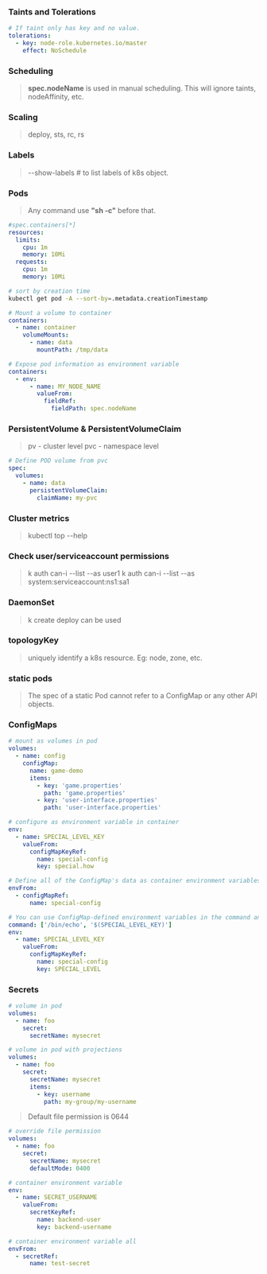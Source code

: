 ### Taints and Tolerations

```yaml
# If taint only has key and no value.
tolerations:
  - key: node-role.kubernetes.io/master
    effect: NoSchedule
```

### Scheduling

> **spec.nodeName** is used in manual scheduling. This will ignore taints, nodeAffinity, etc.

### Scaling

> deploy, sts, rc, rs

### Labels

> --show-labels # to list labels of k8s object.

### Pods

> Any command use **"sh -c"** before that.

```yaml
#spec.containers[*]
resources:
  limits:
    cpu: 1m
    memory: 10Mi
  requests:
    cpu: 1m
    memory: 10Mi
```

```bash
# sort by creation time
kubectl get pod -A --sort-by=.metadata.creationTimestamp
```

```yaml
# Mount a volume to container
containers:
  - name: container
    volumeMounts:
      - name: data
        mountPath: /tmp/data
```

```yaml
# Expose pod information as environment variable
containers:
  - env:
      - name: MY_NODE_NAME
        valueFrom:
          fieldRef:
            fieldPath: spec.nodeName
```

### PersistentVolume & PersistentVolumeClaim

> pv - cluster level
> pvc - namespace level

```yaml
# Define POD volume from pvc
spec:
  volumes:
    - name: data
      persistentVolumeClaim:
        claimName: my-pvc
```

### Cluster metrics

> kubectl top --help

### Check user/serviceaccount permissions

> k auth can-i --list --as user1
> k auth can-i --list --as system:serviceaccount:ns1:sa1

### DaemonSet

> k create deploy can be used

### topologyKey

> uniquely identify a k8s resource. Eg: node, zone, etc.

### static pods

> The spec of a static Pod cannot refer to a ConfigMap or any other API objects.

### ConfigMaps

```yaml
# mount as volumes in pod
volumes:
  - name: config
    configMap:
      name: game-demo
      items:
        - key: 'game.properties'
          path: 'game.properties'
        - key: 'user-interface.properties'
          path: 'user-interface.properties'
```

```yaml
# configure as environment variable in container
env:
  - name: SPECIAL_LEVEL_KEY
    valueFrom:
      configMapKeyRef:
        name: special-config
        key: special.how
```

```yaml
# Define all of the ConfigMap's data as container environment variables
envFrom:
  - configMapRef:
      name: special-config
```

```yaml
# You can use ConfigMap-defined environment variables in the command and args of a container using the $(VAR_NAME) Kubernetes substitution syntax.
command: ['/bin/echo', '$(SPECIAL_LEVEL_KEY)']
env:
  - name: SPECIAL_LEVEL_KEY
    valueFrom:
      configMapKeyRef:
        name: special-config
        key: SPECIAL_LEVEL
```

### Secrets

```yaml
# volume in pod
volumes:
  - name: foo
    secret:
      secretName: mysecret
```

```yaml
# volume in pod with projections
volumes:
  - name: foo
    secret:
      secretName: mysecret
      items:
        - key: username
          path: my-group/my-username
```

> Default file permission is 0644

```yaml
# override file permission
volumes:
  - name: foo
    secret:
      secretName: mysecret
      defaultMode: 0400
```

```yaml
# container environment variable
env:
  - name: SECRET_USERNAME
    valueFrom:
      secretKeyRef:
        name: backend-user
        key: backend-username
```

```yaml
# container environment variable all
envFrom:
  - secretRef:
      name: test-secret
```
